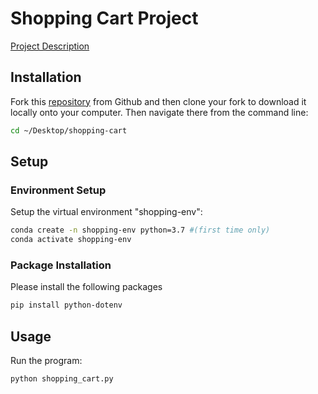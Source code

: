 # Shopping Cart Project

[Project Description](https://github.com/prof-rossetti/intro-to-python/tree/master/projects/shopping-cart)

## Installation

Fork this [repository](https://github.com/cas432/shopping-cart) from Github and then clone your fork to download it locally onto your computer. Then navigate there from the command line:

```sh
cd ~/Desktop/shopping-cart
```

## Setup

### Environment Setup
Setup the virtual environment "shopping-env":

```sh
conda create -n shopping-env python=3.7 #(first time only)
conda activate shopping-env
```
### Package Installation
Please install the following packages

```sh
pip install python-dotenv
```

## Usage
Run the program:

```py
python shopping_cart.py
```